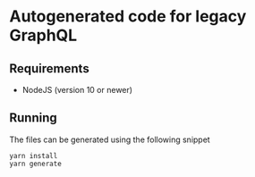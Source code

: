 # Autogenerated code for legacy GraphQL

## Requirements

- NodeJS (version 10 or newer)

## Running

The files can be generated using the following snippet

```
yarn install
yarn generate
```